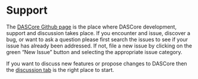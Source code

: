 # Support
The [DASCore Github page](www.github.com/dasdae/dascore) is the place where DASCore
development, support and discussion takes place. If you encounter and issue, discover
a bug, or want to ask a question please first search the issues to see if your issue
has already been addressed. If not, file a new issue by clicking on the green
“New Issue” button and selecting the appropriate issue category.

If you want to discuss new features or propose changes to DASCore then the
[discussion tab](https://github.com/DASDAE/dascore/discussions) is the right
place to start.

